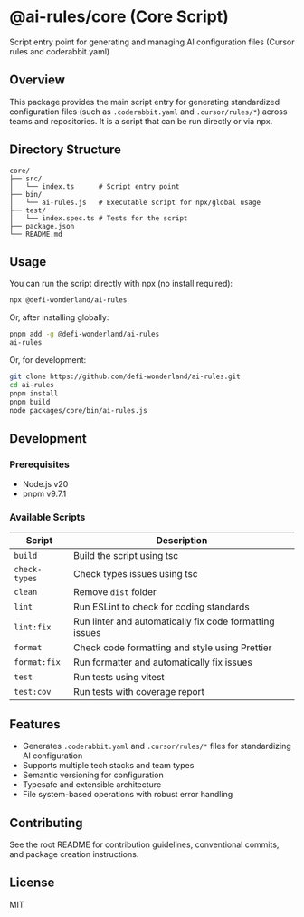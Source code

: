 # @ai-rules/core (Core Script)

Script entry point for generating and managing AI configuration files (Cursor rules and coderabbit.yaml)

## Overview

This package provides the main script entry for generating standardized configuration files (such as `.coderabbit.yaml` and `.cursor/rules/*`) across teams and repositories. It is a script that can be run directly or via npx.

## Directory Structure

```
core/
├── src/
│   └── index.ts      # Script entry point
├── bin/
│   └── ai-rules.js   # Executable script for npx/global usage
├── test/
│   └── index.spec.ts # Tests for the script
├── package.json
└── README.md
```

## Usage

You can run the script directly with npx (no install required):

```bash
npx @defi-wonderland/ai-rules
```

Or, after installing globally:

```bash
pnpm add -g @defi-wonderland/ai-rules
ai-rules
```

Or, for development:

```bash
git clone https://github.com/defi-wonderland/ai-rules.git
cd ai-rules
pnpm install
pnpm build
node packages/core/bin/ai-rules.js
```

## Development

### Prerequisites

-   Node.js v20
-   pnpm v9.7.1

### Available Scripts

| Script        | Description                                             |
| ------------- | ------------------------------------------------------- |
| `build`       | Build the script using tsc                              |
| `check-types` | Check types issues using tsc                            |
| `clean`       | Remove `dist` folder                                    |
| `lint`        | Run ESLint to check for coding standards                |
| `lint:fix`    | Run linter and automatically fix code formatting issues |
| `format`      | Check code formatting and style using Prettier          |
| `format:fix`  | Run formatter and automatically fix issues              |
| `test`        | Run tests using vitest                                  |
| `test:cov`    | Run tests with coverage report                          |

## Features

-   Generates `.coderabbit.yaml` and `.cursor/rules/*` files for standardizing AI configuration
-   Supports multiple tech stacks and team types
-   Semantic versioning for configuration
-   Typesafe and extensible architecture
-   File system-based operations with robust error handling

## Contributing

See the root README for contribution guidelines, conventional commits, and package creation instructions.

## License

MIT
